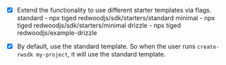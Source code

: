 - [x] Extend the functionality to use different starter templates via flags.
  standard - npx tiged redwoodjs/sdk/starters/standard <project-name>
  minimal - npx tiged redwoodjs/sdk/starters/minimal <project-name>
  drizzle - npx tiged redwoodjs/example-drizzle <project-name>

- [x] By default, use the standard template. So when the user runs `create-rwsdk my-project`, it will use the standard template.


